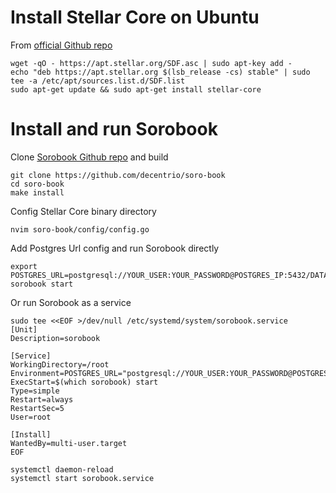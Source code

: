 # Install Stellar Core on Ubuntu

From [official Github repo](https://github.com/stellar/packages)
```
wget -qO - https://apt.stellar.org/SDF.asc | sudo apt-key add -
echo "deb https://apt.stellar.org $(lsb_release -cs) stable" | sudo tee -a /etc/apt/sources.list.d/SDF.list
sudo apt-get update && sudo apt-get install stellar-core
```

# Install and run Sorobook

Clone [Sorobook Github repo](https://github.com/decentrio/soro-book) and build
```
git clone https://github.com/decentrio/soro-book
cd soro-book
make install
```

Config Stellar Core binary directory
```
nvim soro-book/config/config.go
```

Add Postgres Url config and run Sorobook directly
```
export POSTGRES_URL=postgresql://YOUR_USER:YOUR_PASSWORD@POSTGRES_IP:5432/DATABASE_NAME
sorobook start
```

Or run Sorobook as a service
```
sudo tee <<EOF >/dev/null /etc/systemd/system/sorobook.service
[Unit]
Description=sorobook

[Service]
WorkingDirectory=/root
Environment=POSTGRES_URL="postgresql://YOUR_USER:YOUR_PASSWORD@POSTGRES_IP:5432/DATABASE_NAME"
ExecStart=$(which sorobook) start
Type=simple
Restart=always
RestartSec=5
User=root

[Install]
WantedBy=multi-user.target
EOF
```
```
systemctl daemon-reload
systemctl start sorobook.service
```

